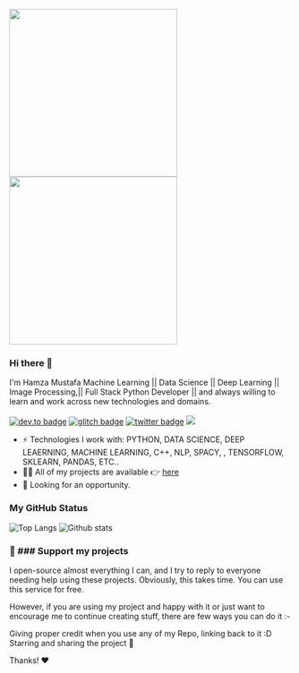 <img src="https://media.giphy.com/media/p4NLw3I4U0idi/giphy.gif" width="300"> <img src= "https://media.giphy.com/media/26tn33aiTi1jkl6H6/giphy.gif" width = "300">

### Hi there 👋
I'm Hamza Mustafa Machine Learning || Data Science || Deep Learning || Image Processing,|| Full Stack Python Developer || and always willing to learn and work across new technologies and domains. <br/> <br/>
[![dev.to badge](https://img.shields.io/badge/linkedin-iamhamzam1-%230177B5?style=flat&logo=linkedin)](https://www.linkedin.com/in/iamhamzam1)
[![glitch badge](https://img.shields.io/badge/facebook-HM-%23FF0000?style=flat&logo=facebook)](https://www.facebook.com/aoraja)
[![twitter badge](https://img.shields.io/badge/instagram-hamxam1-%23E4415F?style=flat&logo=instagram&logoColor=white)](https://www.instagram.com/hamxam1)
![](https://komarev.com/ghpvc/?username=iamhimanshu0&color=brightgreen&style=flat)

- ⚡️ Technologies I work with: PYTHON, DATA SCIENCE, DEEP LEAERNING, MACHINE LEARNING, C++, NLP, SPACY, , TENSORFLOW, SKLEARN, PANDAS, ETC..
- 👨‍💻 All of my projects are available 👉  [here](https://github.com/hamxam1?tab=repositories)
- 👯 Looking for an opportunity.

### My GitHub Status 
![Top Langs](https://github-readme-stats.vercel.app/api/top-langs/?username=hamxam1) ![Github stats](https://github-readme-stats.vercel.app/api?username=hamxam1&show_icons=true)

### 💖 ### Support my projects <br>
I open-source almost everything I can, and I try to reply to everyone needing help using these projects. Obviously, this takes time. You can use this service for free.

However, if you are using my project and happy with it or just want to encourage me to continue creating stuff, there are few ways you can do it :-

Giving proper credit when you use any of my Repo, linking back to it :D
Starring and sharing the project 🚀

Thanks! ❤️



<!--



